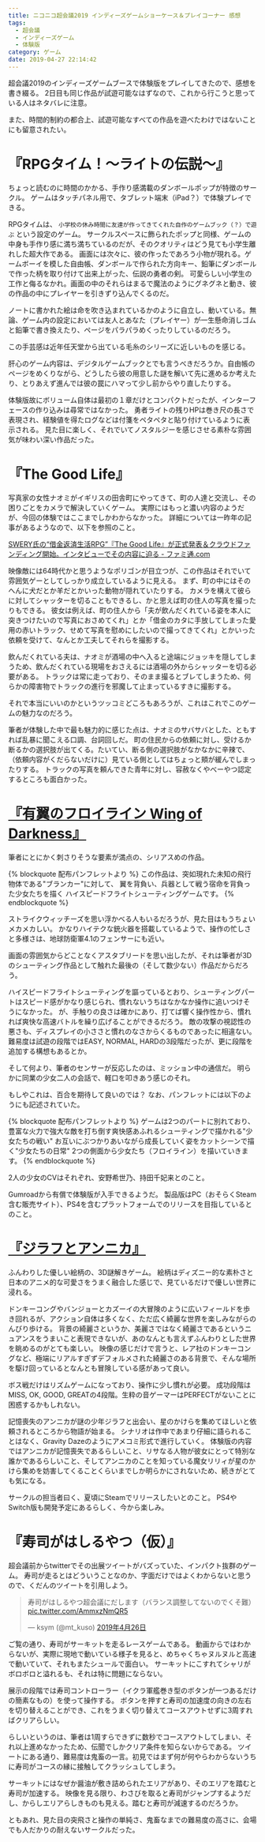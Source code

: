 ```yaml
---
title: ニコニコ超会議2019 インディーズゲームショーケース＆プレイコーナー 感想
tags:
  - 超会議
  - インディーズゲーム
  - 体験版
category: ゲーム
date: 2019-04-27 22:14:42
---
```



超会議2019のインディーズゲームブースで体験版をプレイしてきたので、感想を書き綴る。
2日目も同じ作品が試遊可能なはずなので、これから行こうと思っている人はネタバレに注意。

また、時間的制約の都合上、試遊可能なすべての作品を遊べたわけではないことにも留意されたい。

<!-- more -->

# 『RPGタイム！～ライトの伝説～』

ちょっと読むのに時間のかかる、手作り感満載のダンボールポップが特徴のサークル。
ゲームはタッチパネル用で、タブレット端末（iPad？）で体験プレイできる。

RPGタイムは、 `小学校の休み時間に友達が作ってきてくれた自作のゲームブック（？）で遊ぶ` という設定のゲーム。
サークルスペースに飾られたポップと同様、ゲームの中身も手作り感に満ち満ちているのだが、そのクオリティはどう見ても小学生離れした超大作である。
画面には次々に、彼の作ったであろう小物が現れる。ゲームボーイを模した自由帳、ダンボールで作られた方向キー、鉛筆にダンボールで作った柄を取り付けて出来上がった、伝説の勇者の剣。
可愛らしい小学生の工作と侮るなかれ。画面の中のそれらはまるで魔法のようにグネグネと動き、彼の作品の中にプレイヤーを引きずり込んでくるのだ。

ノートに書かれた絵は命を吹き込まれているかのように自立し、動いている。無論、ゲーム内の設定においては友人とあなた（プレイヤー）が一生懸命消しゴムと鉛筆で書き換えたり、ページをパラパラめくったりしているのだろう。

この手芸感は近年任天堂から出ている毛糸のシリーズに近しいものを感じる。

肝心のゲーム内容は、デジタルゲームブックとでも言うべきだろうか。自由帳のページをめくりながら、どうしたら彼の用意した謎を解いて先に進めるか考えたり、とりあえず進んでは彼の罠にハマって少し前からやり直したりする。

体験版故にボリューム自体は最初の１章だけとコンパクトだったが、インターフェースの作り込みは尋常ではなかった。
勇者ライトの残りHPは巻き尺の長さで表現され、経験値を得たログなどは付箋をペタペタと貼り付けているように表示される。
見た目に楽しく、それでいてノスタルジーを感じさせる素朴な雰囲気が味わい深い作品だった。

# 『The Good Life』

写真家の女性ナオミがイギリスの田舎町にやってきて、町の人達と交流し、その困りごとをカメラで解決していくゲーム。
実際にはもっと濃い内容のようだが、今回の体験ではここまでしかわからなかった。
詳細については一昨年の記事があるようなので、以下を参照のこと。

[SWERY氏の“借金返済生活RPG”『The Good Life』が正式発表＆クラウドファンディング開始。インタビューでその内容に迫る - ファミ通.com](https://www.famitsu.com/news/201709/03140914.html)

映像敵には64時代かと思うようなポリゴンが目立つが、この作品はそれでいて雰囲気ゲーとしてしっかり成立しているように見える。
まず、町の中にはそのへんに犬だとか羊だとかいった動物が隠れていたりする。
カメラを構えて彼らに対してシャッターを切ることもできるし、かと思えば町の住人の写真を撮ったりもできる。
彼女は例えば、町の住人から「夫が飲んだくれている姿を本人に突きつけたいので写真におさめてくれ」とか「借金のカタに手放してしまった愛用の赤いトラック、せめて写真を慰めにしたいので撮ってきてくれ」とかいった依頼を受けて、なんとか工夫してそれらを撮影する。

飲んだくれている夫は、ナオミが酒場の中へ入ると途端にジョッキを隠してしまうため、飲んだくれている現場をおさえるには酒場の外からシャッターを切る必要がある。
トラックは常に走っており、そのまま撮るとブレてしまうため、何らかの障害物でトラックの進行を邪魔して止まっているすきに撮影する。

それで本当にいいのかというツッコミどころもあろうが、これはこれでこのゲームの魅力なのだろう。

筆者が体験した中で最も魅力的に感じた点は、ナオミのサバサバとした、ともすれば乱暴に聞こえる口調、台詞回しだ。
町の住民からの依頼に対し、受けるか断るかの選択肢が出てくる。たいてい、断る側の選択肢がなかなかに辛辣で、（依頼内容がくだらないだけに）見ている側としてはちょっと頬が緩んでしまったりする。
トラックの写真を頼んできた青年に対し、容赦なくやべーやつ認定するところも面白かった。

# [『有翼のフロイライン Wing of Darkness』](https://www.exabilities.com/yuyoku-f)

筆者にとにかく刺さりそうな要素が満点の、シリアスめの作品。

{% blockquote 配布パンフレットより %}
この作品は、突如現れた未知の飛行物体である"ブランカー"に対して、
翼を背負い、兵器として戦う宿命を背負った少女たちを描く
ハイスピードフライトシューティングゲームです。
{% endblockquote %}

ストライクウィッチーズを思い浮かべる人もいるだろうが、見た目はもうちょいメカメカしい。
かなりハイテクな銃火器を搭載しているようで、操作の忙しさと多様さは、地球防衛軍4.1のフェンサーにも近い。

画面の雰囲気からどことなくアスタブリードを思い出したが、それは筆者が3Dのシューティング作品として触れた最後の（そして数少ない）作品だからだろう。

ハイスピードフライトシューティングを謳っているとおり、シューティングパートはスピード感がかなり感じられ、慣れないうちはなかなか操作に追いつけそうになかった。
が、手触りの良さは確かにあり、打てば響く操作性から、慣れれば爽快な高速バトルを繰り広げることができるだろう。
敵の攻撃の視認性の悪さも、ディスプレイの小ささと慣れのなさからくるものであったに相違ない。
難易度は試遊の段階ではEASY, NORMAL, HARDの3段階だったが、更に段階を追加する構想もあるとか。

そして何より、筆者のセンサーが反応したのは、ミッション中の通信だ。
明らかに同業の少女二人の会話で、軽口を叩きあう感じのそれ。

もしやこれは、百合を期待して良いのでは？
なお、パンフレットには以下のようにも記述されていた。

{% blockquote 配布パンフレットより %}
ゲームは2つのパートに別れており、
豊富な火力で強大な敵を打ち倒す爽快感あふれるシューティングで描かれる"少女たちの戦い"
お互いにぶつかりあいながら成長していく姿をカットシーンで描く"少女たちの日常"
2つの側面から少女たち（フロイライン）を描いていきます。
{% endblockquote %}

2人の少女のCVはそれぞれ、安野希世乃、持田千妃来とのこと。

Gumroadから有償で体験版が入手できるようだ。
製品版はPC（おそらくSteam含む販売サイト）、PS4を含むプラットフォームでのリリースを目指しているとのこと。

# [『ジラフとアンニカ』](https://www.giraffeandannika.com/)

ふんわりした優しい絵柄の、3D謎解きゲーム。
絵柄はディズニー的な素朴さと日本のアニメ的な可愛さをうまく融合した感じで、見ているだけで優しい世界に浸れる。

ドンキーコングやバンジョーとカズーイの大冒険のように広いフィールドを歩き回れるが、アクション自体は多くなく、ただ広く綺麗な世界を楽しみながらのんびり歩ける。
背景の綺麗さというか、美麗さではなく綺麗さであるというニュアンスをうまいこと表現できないが、あのなんとも言えずふんわりとした世界を眺めるのがとても楽しい。
映像の感じだけで言うと、レア社のドンキーコングなど、極端にリアルすぎずデフォルメされた綺麗さのある背景で、そんな場所を駆け回っているとなんとも冒険している感があって良い。

ボス戦だけはリズムゲームになっており、操作に少し慣れが必要。
成功段階はMISS, OK, GOOD, GREATの4段階。生粋の音ゲーマーはPERFECTがないことに困惑するかもしれない。

記憶喪失のアンニカが謎の少年ジラフと出会い、星のかけらを集めてほしいと依頼されるところから物語が始まる。
シナリオは作中であまり仔細に語られることはなく、Gravity Dazeのようにアメコミ形式で進行していく。
体験版の内容ではアンニカが記憶喪失であるらしいこと、リサなる人物が彼女にとって特別な誰かであるらしいこと、そしてアンニカのことを知っている魔女リリィが星のかけら集めを妨害してくることくらいまでしか明らかにされないため、続きがとても気になる。

サークルの担当者曰く、夏頃にSteamでリリースしたいとのこと。
PS4やSwitch版も開発予定にあるらしく、今から楽しみ。

# 『寿司がはしるやつ（仮）』

超会議前からtwitterでその出展ツイートがバズっていた、インパクト抜群のゲーム。
寿司が走るとはどういうことなのか、字面だけではよくわからないと思うので、くだんのツイートを引用しよう。

<blockquote class="twitter-tweet" data-lang="ja"><p lang="ja" dir="ltr">寿司がはしるやつ超会議にだします（バランス調整してないのでくそ難） <a href="https://t.co/AmmxzNmQR5">pic.twitter.com/AmmxzNmQR5</a></p>&mdash; ksym (@mt_kuso) <a href="https://twitter.com/mt_kuso/status/1121597673016971266?ref_src=twsrc%5Etfw">2019年4月26日</a></blockquote>
<script async src="https://platform.twitter.com/widgets.js" charset="utf-8"></script>

ご覧の通り、寿司がサーキットを走るレースゲームである。
動画からではわからないが、実際に現地で動いている様子を見ると、めちゃくちゃヌルヌルと高速で動いていて、それもまたシュールで面白い。
サーキットにこすれてシャリがボロボロと溢れるも、それは特に問題にならない。

展示の段階では寿司コントローラー（イクラ軍艦巻き型のボタンが一つあるだけの簡素なもの）を使って操作する。
ボタンを押すと寿司の加速度の向きの左右を切り替えることができ、これをうまく切り替えてコースアウトせずに3周すればクリアらしい。

らしいというのは、筆者は1周すらできずに数秒でコースアウトしてしまい、それ以上進めなかったため、伝聞でしかクリア条件を知らないからである。
ツイートにある通り、難易度は鬼畜の一言。初見ではまず何が何やらわからないうちに寿司がコースの縁に接触してクラッシュしてしまう。

サーキットにはなぜか醤油が敷き詰められたエリアがあり、そのエリアを踏むと寿司が加速する。
映像を見る限り、わさびを取ると寿司がジャンプするようだし、からしエリアらしきものも見える。踏むと寿司が減速するのだろうか。

ともあれ、見た目の突飛さと操作の単純さ、鬼畜なまでの難易度の高さに、会場でも人だかりの耐えないサークルだった。
